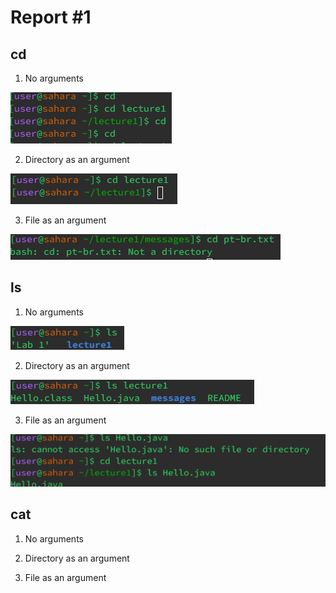 # Report #1
## cd
1. No arguments
   
![Image](cd.png)

   
2. Directory as an argument

![Image](cdd.png)


3. File as an argument
   
 ![Image](cdf.png)


## ls
1. No arguments

![Image](ls.png)


2. Directory as an argument
   
![Image](lsd.png)


3. File as an argument

![Image](lsf.png)


## cat
1. No arguments
   
2. Directory as an argument
   
3. File as an argument
   
